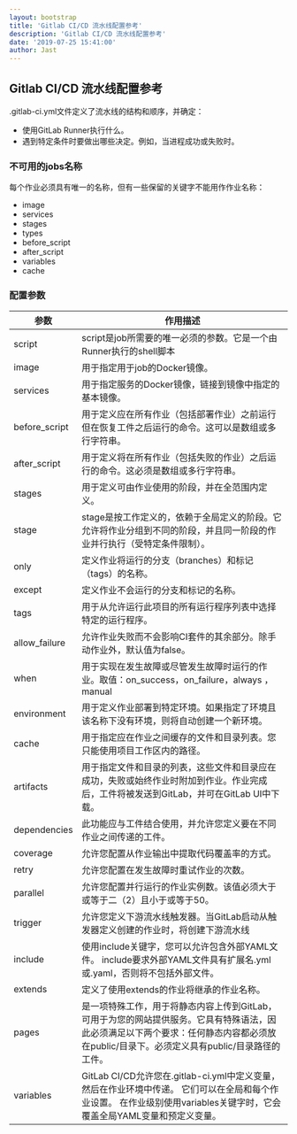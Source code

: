 ```yaml
---
layout: bootstrap
title: 'Gitlab CI/CD 流水线配置参考'
description: 'Gitlab CI/CD 流水线配置参考'
date: '2019-07-25 15:41:00'
author: Jast
---
```

## Gitlab CI/CD 流水线配置参考
.gitlab-ci.yml文件定义了流水线的结构和顺序，并确定：
- 使用GitLab Runner执行什么。
- 遇到特定条件时要做出哪些决定。例如，当进程成功或失败时。
### 不可用的jobs名称
每个作业必须具有唯一的名称，但有一些保留的关键字不能用作作业名称：
- image
- services
- stages
- types
- before_script
- after_script
- variables
- cache

### 配置参数
|参数|作用描述|
|----|----|
|script|script是job所需要的唯一必须的参数。它是一个由Runner执行的shell脚本|
|image|用于指定用于job的Docker镜像。|
|services|用于指定服务的Docker镜像，链接到镜像中指定的基本镜像。|
|before_script|用于定义应在所有作业（包括部署作业）之前运行但在恢复工件之后运行的命令。这可以是数组或多行字符串。|
|after_script|用于定义将在所有作业（包括失败的作业）之后运行的命令。这必须是数组或多行字符串。|
|stages|用于定义可由作业使用的阶段，并在全范围内定义。|
|stage|stage是按工作定义的，依赖于全局定义的阶段。它允许将作业分组到不同的阶段，并且同一阶段的作业并行执行（受特定条件限制）。|
|only|定义作业将运行的分支（branches）和标记（tags）的名称。|
|except|定义作业不会运行的分支和标记的名称。|
|tags|用于从允许运行此项目的所有运行程序列表中选择特定的运行程序。|
|allow_failure|允许作业失败而不会影响CI套件的其余部分。除手动作业外，默认值为false。|
|when|用于实现在发生故障或尽管发生故障时运行的作业。取值：on_success，on_failure，always ，manual |
|environment|用于定义作业部署到特定环境。如果指定了环境且该名称下没有环境，则将自动创建一个新环境。|
|cache|用于指定应在作业之间缓存的文件和目录列表。您只能使用项目工作区内的路径。|
|artifacts|用于指定文件和目录的列表，这些文件和目录应在成功，失败或始终作业时附加到作业。作业完成后，工件将被发送到GitLab，并可在GitLab UI中下载。|
|dependencies|此功能应与工件结合使用，并允许您定义要在不同作业之间传递的工件。|
|coverage|允许您配置从作业输出中提取代码覆盖率的方式。|
|retry|允许您配置在发生故障时重试作业的次数。|
|parallel|允许您配置并行运行的作业实例数。该值必须大于或等于二（2）且小于或等于50。|
|trigger|允许您定义下游流水线触发器。当GitLab启动从触发器定义创建的作业时，将创建下游流水线|
|include|使用include关键字，您可以允许包含外部YAML文件。 include要求外部YAML文件具有扩展名.yml或.yaml，否则将不包括外部文件。|
|extends|定义了使用extends的作业将继承的作业名称。|
|pages|是一项特殊工作，用于将静态内容上传到GitLab，可用于为您的网站提供服务。它具有特殊语法，因此必须满足以下两个要求：任何静态内容都必须放在public/目录下。必须定义具有public/目录路径的工件。|
|variables|GitLab CI/CD允许您在.gitlab-ci.yml中定义变量，然后在作业环境中传递。 它们可以在全局和每个作业设置。 在作业级别使用variables关键字时，它会覆盖全局YAML变量和预定义变量。|

